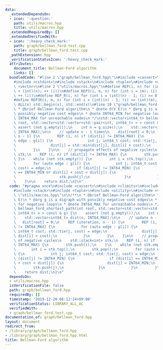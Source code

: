 ```yaml
---
data:
  _extendedDependsOn:
  - icon: ':question:'
    path: utils/macros.hpp
    title: utils/macros.hpp
  _extendedRequiredBy: []
  _extendedVerifiedWith:
  - icon: ':heavy_check_mark:'
    path: graph/bellman_ford.test.cpp
    title: graph/bellman_ford.test.cpp
  _pathExtension: hpp
  _verificationStatusIcon: ':heavy_check_mark:'
  attributes:
    document_title: Bellman-Ford algorithm
    links: []
  bundledCode: "#line 2 \"graph/bellman_ford.hpp\"\n#include <cassert>\n#include <climits>\n\
    #include <cstdint>\n#include <stack>\n#include <tuple>\n#include <utility>\n#include\
    \ <vector>\n#line 2 \"utils/macros.hpp\"\n#define REP(i, n) for (int i = 0; (i)\
    \ < (int)(n); ++ (i))\n#define REP3(i, m, n) for (int i = (m); (i) < (int)(n);\
    \ ++ (i))\n#define REP_R(i, n) for (int i = (int)(n) - 1; (i) >= 0; -- (i))\n\
    #define REP3R(i, m, n) for (int i = (int)(n) - 1; (i) >= (int)(m); -- (i))\n#define\
    \ ALL(x) std::begin(x), std::end(x)\n#line 10 \"graph/bellman_ford.hpp\"\n\n/**\n\
    \ * @brief Bellman-Ford algorithm\n * @note O(V E)\n * @arg g is a digraph with\
    \ possibly negative cost edges\n * @note INT64_MIN for negative loops\n * @note\
    \ INT64_MAX for unreachable nodes\n */\nstd::vector<int64_t> bellman_ford_shortest_path(int\
    \ root, std::vector<std::vector<std::pair<int, int64_t> > > const & g) {\n   \
    \ assert (not g.empty());\n    int n = g.size();\n    std::vector<int64_t> dist(n,\
    \ INT64_MAX);\n\n    // update n - 1 times\n    dist[root] = 0;\n    REP (iteration,\
    \ n - 1) {\n        REP (i, n) if (dist[i] != INT64_MAX) {\n            for (auto\
    \ edge : g[i]) {\n                int j; int64_t cost; std::tie(j, cost) = edge;\n\
    \                dist[j] = std::min(dist[j], dist[i] + cost);\n            }\n\
    \        }\n    }\n\n    // propagate effects of negative cycles\n    std::stack<int>\
    \ stk;\n    REP (i, n) if (dist[i] != INT64_MAX) {\n        stk.push(i);\n   \
    \ }\n    while (not stk.empty()) {\n        int i = stk.top();\n        stk.pop();\n\
    \        for (auto edge : g[i]) {\n            int j; int64_t cost; std::tie(j,\
    \ cost) = edge;\n            if (dist[j] != INT64_MIN) {\n                if (dist[i]\
    \ == INT64_MIN or dist[i] + cost < dist[j]) {\n                    dist[j] = INT64_MIN;\n\
    \                    stk.push(j);\n                }\n            }\n        }\n\
    \    }\n\n    return dist;\n}\n"
  code: "#pragma once\n#include <cassert>\n#include <climits>\n#include <cstdint>\n\
    #include <stack>\n#include <tuple>\n#include <utility>\n#include <vector>\n#include\
    \ \"utils/macros.hpp\"\n\n/**\n * @brief Bellman-Ford algorithm\n * @note O(V\
    \ E)\n * @arg g is a digraph with possibly negative cost edges\n * @note INT64_MIN\
    \ for negative loops\n * @note INT64_MAX for unreachable nodes\n */\nstd::vector<int64_t>\
    \ bellman_ford_shortest_path(int root, std::vector<std::vector<std::pair<int,\
    \ int64_t> > > const & g) {\n    assert (not g.empty());\n    int n = g.size();\n\
    \    std::vector<int64_t> dist(n, INT64_MAX);\n\n    // update n - 1 times\n \
    \   dist[root] = 0;\n    REP (iteration, n - 1) {\n        REP (i, n) if (dist[i]\
    \ != INT64_MAX) {\n            for (auto edge : g[i]) {\n                int j;\
    \ int64_t cost; std::tie(j, cost) = edge;\n                dist[j] = std::min(dist[j],\
    \ dist[i] + cost);\n            }\n        }\n    }\n\n    // propagate effects\
    \ of negative cycles\n    std::stack<int> stk;\n    REP (i, n) if (dist[i] !=\
    \ INT64_MAX) {\n        stk.push(i);\n    }\n    while (not stk.empty()) {\n \
    \       int i = stk.top();\n        stk.pop();\n        for (auto edge : g[i])\
    \ {\n            int j; int64_t cost; std::tie(j, cost) = edge;\n            if\
    \ (dist[j] != INT64_MIN) {\n                if (dist[i] == INT64_MIN or dist[i]\
    \ + cost < dist[j]) {\n                    dist[j] = INT64_MIN;\n            \
    \        stk.push(j);\n                }\n            }\n        }\n    }\n\n\
    \    return dist;\n}\n"
  dependsOn:
  - utils/macros.hpp
  isVerificationFile: false
  path: graph/bellman_ford.hpp
  requiredBy: []
  timestamp: '2019-12-20 06:12:24+09:00'
  verificationStatus: LIBRARY_ALL_AC
  verifiedWith:
  - graph/bellman_ford.test.cpp
documentation_of: graph/bellman_ford.hpp
layout: document
redirect_from:
- /library/graph/bellman_ford.hpp
- /library/graph/bellman_ford.hpp.html
title: Bellman-Ford algorithm
---
```

